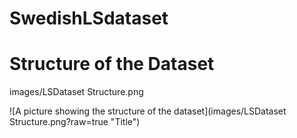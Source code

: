 # SwedishLSdataset


# Structure of the Dataset

images/LSDataset Structure.png 

![A picture showing the structure of the dataset](images/LSDataset Structure.png?raw=true "Title")
